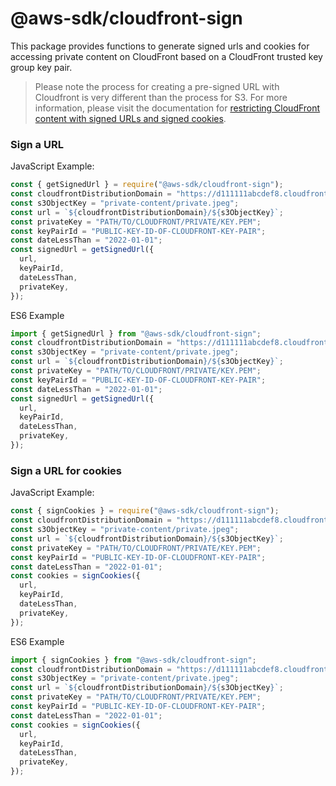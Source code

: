 # @aws-sdk/cloudfront-sign

This package provides functions to generate signed urls and cookies for accessing private content on CloudFront based on a CloudFront trusted key group key pair.

> Please note the process for creating a pre-signed URL with Cloudfront is very different than the process for S3. For more information, please visit the documentation for [restricting CloudFront content with signed URLs and signed cookies](https://docs.aws.amazon.com/AmazonCloudFront/latest/DeveloperGuide/PrivateContent.html).

### Sign a URL

JavaScript Example:

```javascript
const { getSignedUrl } = require("@aws-sdk/cloudfront-sign");
const cloudfrontDistributionDomain = "https://d111111abcdef8.cloudfront.net";
const s3ObjectKey = "private-content/private.jpeg";
const url = `${cloudfrontDistributionDomain}/${s3ObjectKey}`;
const privateKey = "PATH/TO/CLOUDFRONT/PRIVATE/KEY.PEM";
const keyPairId = "PUBLIC-KEY-ID-OF-CLOUDFRONT-KEY-PAIR";
const dateLessThan = "2022-01-01";
const signedUrl = getSignedUrl({
  url,
  keyPairId,
  dateLessThan,
  privateKey,
});
```

ES6 Example

```javascript
import { getSignedUrl } from "@aws-sdk/cloudfront-sign";
const cloudfrontDistributionDomain = "https://d111111abcdef8.cloudfront.net";
const s3ObjectKey = "private-content/private.jpeg";
const url = `${cloudfrontDistributionDomain}/${s3ObjectKey}`;
const privateKey = "PATH/TO/CLOUDFRONT/PRIVATE/KEY.PEM";
const keyPairId = "PUBLIC-KEY-ID-OF-CLOUDFRONT-KEY-PAIR";
const dateLessThan = "2022-01-01";
const signedUrl = getSignedUrl({
  url,
  keyPairId,
  dateLessThan,
  privateKey,
});
```

### Sign a URL for cookies

JavaScript Example:

```javascript
const { signCookies } = require("@aws-sdk/cloudfront-sign");
const cloudfrontDistributionDomain = "https://d111111abcdef8.cloudfront.net";
const s3ObjectKey = "private-content/private.jpeg";
const url = `${cloudfrontDistributionDomain}/${s3ObjectKey}`;
const privateKey = "PATH/TO/CLOUDFRONT/PRIVATE/KEY.PEM";
const keyPairId = "PUBLIC-KEY-ID-OF-CLOUDFRONT-KEY-PAIR";
const dateLessThan = "2022-01-01";
const cookies = signCookies({
  url,
  keyPairId,
  dateLessThan,
  privateKey,
});
```

ES6 Example

```javascript
import { signCookies } from "@aws-sdk/cloudfront-sign";
const cloudfrontDistributionDomain = "https://d111111abcdef8.cloudfront.net";
const s3ObjectKey = "private-content/private.jpeg";
const url = `${cloudfrontDistributionDomain}/${s3ObjectKey}`;
const privateKey = "PATH/TO/CLOUDFRONT/PRIVATE/KEY.PEM";
const keyPairId = "PUBLIC-KEY-ID-OF-CLOUDFRONT-KEY-PAIR";
const dateLessThan = "2022-01-01";
const cookies = signCookies({
  url,
  keyPairId,
  dateLessThan,
  privateKey,
});
```
